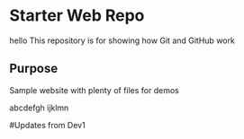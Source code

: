 # Starter Web Repo
hello
This repository is for showing how Git and GitHub work

## Purpose

Sample website with plenty of files for demos

abcdefgh
ijklmn

#Updates from Dev1
